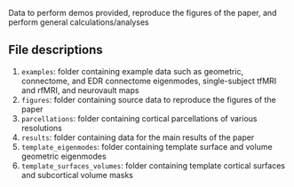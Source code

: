 Data to perform demos provided, reproduce the figures of the paper, and perform general calculations/analyses 

## File descriptions

1. `examples`: folder containing example data such as geometric, connectome, and EDR connectome eigenmodes, single-subject tfMRI and rfMRI, and neurovault maps
2. `figures`: folder containing source data to reproduce the figures of the paper
3. `parcellations`: folder containing cortical parcellations of various resolutions
4. `results`: folder containing data for the main results of the paper
5. `template_eigenmodes`: folder containing template surface and volume geometric eigenmodes
6. `template_surfaces_volumes`: folder containing template cortical surfaces and subcortical volume masks
